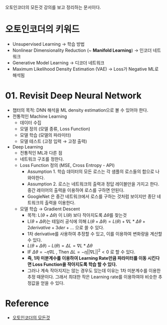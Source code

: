 오토인코더의 모든것 강의를 보고 정리하는 문서이다.

# 오토인코더의 키워드

- Unsupervised Learning $\rightarrow$ 학습 방법
- Nonlinear Dimensionality Reduction (~ **Manifold Learning**) $\rightarrow$ 인코더 네트워크
- Generative Model Learning $\rightarrow$ 디코더 네트워크
- Maximum Likelihood Density Estimation (VAE) $\rightarrow$ Loss가 Negative ML로 해석됨



# 01. Revisit Deep Neural Network

- 챕터의 목적: DNN 해석을 ML density estimation으로 볼 수 있어야 한다.
- 전통적인 Machine Learning
  - 데이터 수집
  - 모델 정의 (모델 종류, Loss Function)
  - 모델 학습 (모델의 파라미터)
  - 모델 테스트 (고정 입력 $\rightarrow$ 고정 출력)
- Deep Learning
  - 전통적인 ML과 다른 점
  - 네트워크 구조를 정한다.
  - Loss Function 정의 (MSE, Cross Entropy - API)
    - Assumption 1. 학습 데이터의 모든 로스는 각 샘플의 로스들의 합으로 나와야한다.
    - Assumption 2. 로스는 네트워크의 출력과 정답 레이블만을 가지고 한다. 중간 레이어의 출력을 이용하여 로스를 구하면 안된다.
    - GoogleNet 은 중간 네트워크에서 로스를 구하는 것처럼 보이지만 종단 네트워크의 출력을 이용한다.
  - 모델 학습 $\rightarrow$ Gradient Descent
    - 목적: L($\theta + \Delta\theta$) 이 L($\theta$) 보다 작아지도록 $\Delta\theta$를 찾는것
    - L($\theta + \Delta\theta$)는 테일러 공식에 의해 $L(\theta + \Delta\theta)=L(\theta)+\nabla L*\Delta\theta+2derivative + 3der+ ...$ 으로 쓸 수 있다.
    - 1차 derivative를 사용하여 추정할 수 있고, 이를 이용하여 변화량을 계산할 수 있다.
    - $L(\theta + \Delta\theta) - L(\theta)=\Delta L = \nabla L * \Delta\theta$
    - IF $\Delta\theta=-\eta\nabla L$ , Then $\Delta L = -\eta||\nabla L||^2 < 0$ 로 할 수 있다.
    - **즉, 1차 미분계수를 이용하여 Learning Rate만큼 파라미터를 이동 시킨다면 Loss Function을 작아지도록 학습 할 수 있다.**
    - 그러나 계속 작아지지는 않는 경우도 있는데 이유는 1차 미분계수를 이용한 추정 때문이다. 그래서 최대한 작은 Learning rate를 이용하여야 비슷한 추정값을 얻을 수 있다.

# Reference

- [오토인코더의 모든것](https://www.youtube.com/watch?v=o_peo6U7IRM&t=493s)